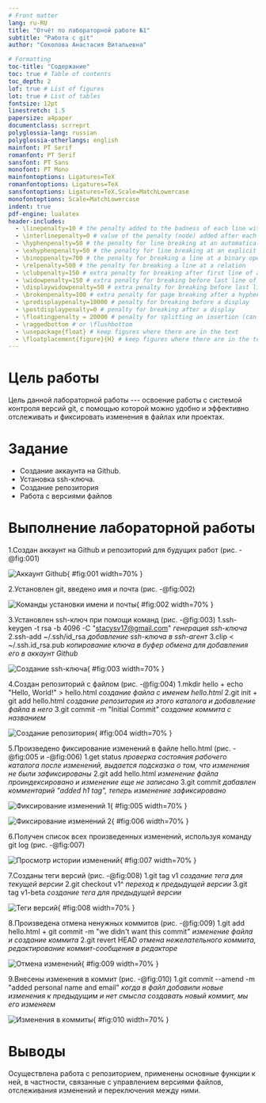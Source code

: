 ```yaml
---
# Front matter
lang: ru-RU
title: "Отчёт по лабораторной работе №1"
subtitle: "Работа с git"
author: "Соколова Анастасия Витальевна"

# Formatting
toc-title: "Содержание"
toc: true # Table of contents
toc_depth: 2
lof: true # List of figures
lot: true # List of tables
fontsize: 12pt
linestretch: 1.5
papersize: a4paper
documentclass: scrreprt
polyglossia-lang: russian
polyglossia-otherlangs: english
mainfont: PT Serif
romanfont: PT Serif
sansfont: PT Sans
monofont: PT Mono
mainfontoptions: Ligatures=TeX
romanfontoptions: Ligatures=TeX
sansfontoptions: Ligatures=TeX,Scale=MatchLowercase
monofontoptions: Scale=MatchLowercase
indent: true
pdf-engine: lualatex
header-includes:
  - \linepenalty=10 # the penalty added to the badness of each line within a paragraph (no associated penalty node) Increasing the value makes tex try to have fewer lines in the paragraph.
  - \interlinepenalty=0 # value of the penalty (node) added after each line of a paragraph.
  - \hyphenpenalty=50 # the penalty for line breaking at an automatically inserted hyphen
  - \exhyphenpenalty=50 # the penalty for line breaking at an explicit hyphen
  - \binoppenalty=700 # the penalty for breaking a line at a binary operator
  - \relpenalty=500 # the penalty for breaking a line at a relation
  - \clubpenalty=150 # extra penalty for breaking after first line of a paragraph
  - \widowpenalty=150 # extra penalty for breaking before last line of a paragraph
  - \displaywidowpenalty=50 # extra penalty for breaking before last line before a display math
  - \brokenpenalty=100 # extra penalty for page breaking after a hyphenated line
  - \predisplaypenalty=10000 # penalty for breaking before a display
  - \postdisplaypenalty=0 # penalty for breaking after a display
  - \floatingpenalty = 20000 # penalty for splitting an insertion (can only be split footnote in standard LaTeX)
  - \raggedbottom # or \flushbottom
  - \usepackage{float} # keep figures where there are in the text
  - \floatplacement{figure}{H} # keep figures where there are in the text
---
```


# Цель работы

Цель данной лабораторной работы --- освоение работы с системой контроля версий git, с помощью 
которой можно удобно и эффективно отслеживать и фиксировать изменения в файлах или проектах.

# Задание

- Создание аккаунта на Github.
- Установка ssh-ключа.
- Создание репозитория
- Работа с версиями файлов

# Выполнение лабораторной работы

1.Создан аккаунт на Github и репозиторий для будущих работ (рис. -@fig:001)

![Аккаунт Github](image/01.jpg){ #fig:001 width=70% }

2.Установлен git, введено имя и почта (рис. -@fig:002)

![Команды установки имени и почты](image/02.jpg){ #fig:002 width=70% }

3.Установлен ssh-ключ при помощи команд (рис. -@fig:003)
   1.ssh-keygen -t rsa -b 4096 -C "stacysv17@gmail.com"
     *генерация ssh-ключа*
   2.ssh-add ~/.ssh/id_rsa
     *добавление ssh-ключа в ssh-агент*
   3.clip < ~/.ssh.id_rsa.pub
     *копирование ключа в буфер обмена для добавления его в аккаунт Github*

![Создание ssh-ключа](image/03.jpg){ #fig:003 width=70% }

4.Создан репозиторий с файлом (рис. -@fig:004)
   1.mkdir hello + echo "Hello, World!" > hello.html
     *создание файла с именем hello.html*
   2.git init + git add hello.html
     *создание репозитория из этого каталога и добавление файла в него*
   3.git commit -m "Initial Commit"
     *создание коммита с названием*

![Создание репозитория](image/04.jpg){ #fig:004 width=70% }

5.Произведено фиксирование изменений в файле hello.html (рис. -@fig:005 и -@fig:006)
   1.get status
     *проверка состояния рабочего каталога после изменений, выдается подсказка о том,
      что изменения не были зафиксированы*
   2.git add hello.html
     *изменение файла проиндексировано и изменение еще не записано*
   3.git commit
     *дабавлен комментарий "added h1 tag", теперь изменение зафиксировано*

![Фиксирование изменений 1](image/05.jpg){ #fig:005 width=70% }

![Фиксирование изменений 2](image/06.jpg){ #fig:006 width=70% }

6.Получен список всех произведенных изменений, используя команду git log (рис. -@fig:007)

![Просмотр истории изменений](image/07.jpg){ #fig:007 width=70% }

7.Созданы теги версий (рис. -@fig:008)
   1.git tag v1
     *создание тега для текущей версии*
   2.git checkout v1^
     *переход к предыдущей версии*
   3.git tag v1-beta
     *создание тега для предыдущей версии*

![Теги версий](image/08.jpg){ #fig:008 width=70% }

8.Произведена отмена ненужных коммитов (рис. -@fig:009)
  1.git add hello.html + git commit -m "we didn't want this commit"
    *изменение файла и создание коммита*
  2.git revert HEAD
    *отмена нежелательного коммита, редактирование коммит-сообщения в редакторе*

![Отмена изменений](image/09.jpg){ #fig:009 width=70% }

9.Внесены изменения в коммит (рис. -@fig:010)
  1.git commit --amend -m "added personal name and email"
    *когда в файл добавили новые изменения к предыдущим и нет смысла
     создавать новый коммит, мы его изменяем*

![Изменения в коммиты](image/10.jpg){ #fig:010 width=70% }

# Выводы

Осуществлена работа с репозиторием, применены основные функции к ней, в частности, связанные с
управлением версиями файлов, отслеживания изменений и переключения между ними.